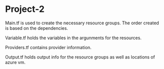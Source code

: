 # Project-2
Main.tf is used to create the necessary resource groups. The order created is based on the dependencies.

Variable.tf holds the variables in the argunments for the resources.

Providers.tf contains provider information.

Output.tf holds output info for the resource groups as well as locations of azure vm.